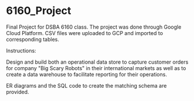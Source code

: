 # 6160_Project
Final Project for DSBA 6160 class. The project was done through Google Cloud Platform. CSV files were uploaded to GCP and imported to corresponding tables.

Instructions:

Design and build both an operational data store to capture customer orders for company "Big Scary Robots" in their international markets as well as to create a data warehouse to facilitate reporting for their operations.

ER diagrams and the SQL code to create the matching schema are provided.
